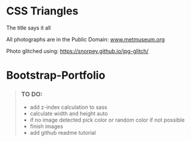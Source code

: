 # CSS Triangles
The title says it all


All photographs are in the Public Domain:
www.metmuseum.org

Photo glitched using:
https://snorpey.github.io/jpg-glitch/

# Bootstrap-Portfolio

> ### TO DO:
> - add z-index calculation to sass
> - calculate width and height auto
> - if no image detected pick color or random color if not possible
> - finish images
> - add github readme tutorial


